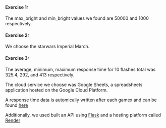 #### Exercise 1: 
The max_bright and min_bright values we found are 50000 and 1000 respectively.

#### Exercise 2:
We choose the starwars Imperial March.

#### Exercise 3: 
The average, minimum, maximum response time for 10 flashes total was 325.4, 292, and 413 respectively.

The cloud service we choose was Google Sheets, a spreadsheets application hosted on the Google Cloud Platform. 

A response time data is automically written after each gamex and can be found [here](https://docs.google.com/spreadsheets/d/10I4hWM1wM2KadfKFO0Cm7seso-7uP6tUOPUhtQwwiwA/edit?usp=sharing)

Additionally, we used built an API using [Flask](https://flask.palletsprojects.com/en/3.0.x/deploying/) and a hosting platform called [Render](https://render.com/)


